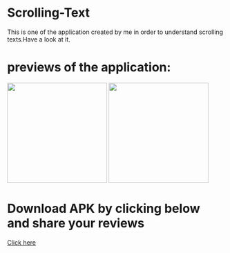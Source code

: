 # Scrolling-Text
This is one of the application created by me in order to understand scrolling texts.Have a look at it.
# previews of the application:
<img width="231" alt="" src="https://user-images.githubusercontent.com/66621092/116296586-04b93600-a7b8-11eb-9913-00319b7e6e15.jpeg">
<img width="231" alt="" src="https://user-images.githubusercontent.com/66621092/116296589-0682f980-a7b8-11eb-8184-871432c615bb.jpeg">

# Download APK by clicking below and share your reviews
[Click here](https://github.com/sarthak5620/Scrolling-Text/blob/master/Scrolling%20text.apk)
